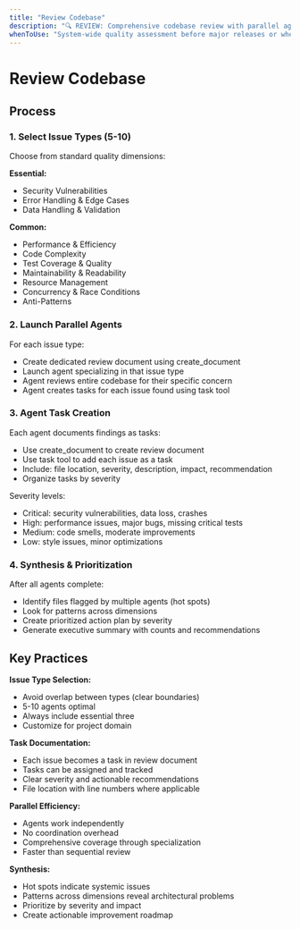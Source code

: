 ```yaml
---
title: "Review Codebase"
description: "🔍 REVIEW: Comprehensive codebase review with parallel agents for multiple quality dimensions"
whenToUse: "System-wide quality assessment before major releases or when needing deep analysis across codebase"
---
```


# Review Codebase

## Process

### 1. Select Issue Types (5-10)
Choose from standard quality dimensions:

**Essential:**
- Security Vulnerabilities
- Error Handling & Edge Cases
- Data Handling & Validation

**Common:**
- Performance & Efficiency
- Code Complexity
- Test Coverage & Quality
- Maintainability & Readability
- Resource Management
- Concurrency & Race Conditions
- Anti-Patterns

### 2. Launch Parallel Agents
For each issue type:
- Create dedicated review document using create_document
- Launch agent specializing in that issue type
- Agent reviews entire codebase for their specific concern
- Agent creates tasks for each issue found using task tool

### 3. Agent Task Creation
Each agent documents findings as tasks:
- Use create_document to create review document
- Use task tool to add each issue as a task
- Include: file location, severity, description, impact, recommendation
- Organize tasks by severity

Severity levels:
- Critical: security vulnerabilities, data loss, crashes
- High: performance issues, major bugs, missing critical tests
- Medium: code smells, moderate improvements
- Low: style issues, minor optimizations

### 4. Synthesis & Prioritization
After all agents complete:
- Identify files flagged by multiple agents (hot spots)
- Look for patterns across dimensions
- Create prioritized action plan by severity
- Generate executive summary with counts and recommendations

## Key Practices

**Issue Type Selection:**
- Avoid overlap between types (clear boundaries)
- 5-10 agents optimal
- Always include essential three
- Customize for project domain

**Task Documentation:**
- Each issue becomes a task in review document
- Tasks can be assigned and tracked
- Clear severity and actionable recommendations
- File location with line numbers where applicable

**Parallel Efficiency:**
- Agents work independently
- No coordination overhead
- Comprehensive coverage through specialization
- Faster than sequential review

**Synthesis:**
- Hot spots indicate systemic issues
- Patterns across dimensions reveal architectural problems
- Prioritize by severity and impact
- Create actionable improvement roadmap

